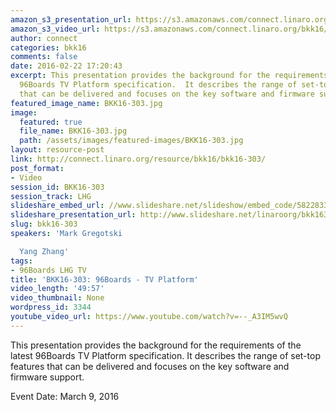 ```yaml
---
amazon_s3_presentation_url: https://s3.amazonaws.com/connect.linaro.org/bkk16/Presentations/Wednesday/BKK16-303.pdf
amazon_s3_video_url: https://s3.amazonaws.com/connect.linaro.org/bkk16/Videos/Wednesday/BKK16-303%2096Boards%20-%20TV%20Platform.mp4
author: connect
categories: bkk16
comments: false
date: 2016-02-22 17:20:43
excerpt: This presentation provides the background for the requirements of the latest
  96Boards TV Platform specification.  It describes the range of set-top features
  that can be delivered and focuses on the key software and firmware support.
featured_image_name: BKK16-303.jpg
image:
  featured: true
  file_name: BKK16-303.jpg
  path: /assets/images/featured-images/BKK16-303.jpg
layout: resource-post
link: http://connect.linaro.org/resource/bkk16/bkk16-303/
post_format:
- Video
session_id: BKK16-303
session_track: LHG
slideshare_embed_url: //www.slideshare.net/slideshow/embed_code/58228330
slideshare_presentation_url: http://www.slideshare.net/linaroorg/bkk16303-96boards-tv-platform
slug: bkk16-303
speakers: 'Mark Gregotski

  Yang Zhang'
tags:
- 96Boards LHG TV
title: 'BKK16-303: 96Boards - TV Platform'
video_length: '49:57'
video_thumbnail: None
wordpress_id: 3344
youtube_video_url: https://www.youtube.com/watch?v=--_A3IM5wvQ
---
```


This presentation provides the background for the requirements of the latest 96Boards TV Platform specification.  It describes the range of set-top features that can be delivered and focuses on the key software and firmware support.

Event Date: March 9, 2016